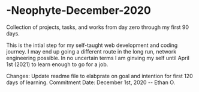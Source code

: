 # -Neophyte-December-2020
Collection of projects, tasks, and works from day zero through my first 90 days.

This is the intial step for my self-taught web development and coding journey.
I may end up going a different route in the long run, network engineering possible.
In no uncertain terms I am ginving my self until April 1st (2021) to learn enough to go for a job. 

Changes: Update readme file to elabprate on goal and intention for first 120 days of learning. 
Commitment Date: December 1st, 2020 -- Ethan O. 
